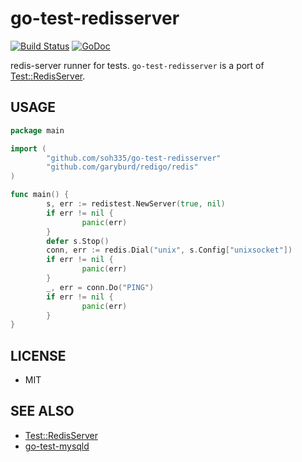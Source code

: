 # go-test-redisserver

[![Build Status](https://travis-ci.org/soh335/go-test-redisserver.png?branch=master)](https://travis-ci.org/soh335/go-test-redisserver)
[![GoDoc](https://godoc.org/github.com/soh335/go-test-redisserver?status.svg)](https://godoc.org/github.com/soh335/go-test-redisserver)

redis-server runner for tests. ```go-test-redisserver``` is a port of [Test::RedisServer](https://github.com/typester/Test-RedisServer).

## USAGE

```go
package main

import (
        "github.com/soh335/go-test-redisserver"
        "github.com/garyburd/redigo/redis"
)

func main() {
        s, err := redistest.NewServer(true, nil)
        if err != nil {
                panic(err)
        }
        defer s.Stop()
        conn, err := redis.Dial("unix", s.Config["unixsocket"])
        if err != nil {
                panic(err)
        }
        _, err = conn.Do("PING")
        if err != nil {
                panic(err)
        }
}
```

## LICENSE

* MIT

## SEE ALSO

* [Test::RedisServer](https://github.com/typester/Test-RedisServer)
* [go-test-mysqld](https://github.com/lestrrat/go-test-mysqld)
